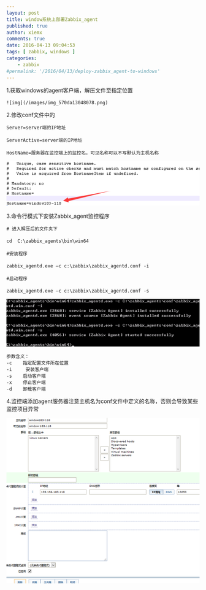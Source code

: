 ```yaml
---
layout: post
title: window系统上部署Zabbix_agent
published: true
author: xiemx
comments: true
date: 2016-04-13 09:04:53
tags: [ zabbix, windows ]
categories:
    - zabbix
#permalink: '/2016/04/13/deploy-zabbix_agent-to-windows'
---
```


1.获取windows的agent客户端，解压文件至指定位置

	![img](/images/img_570da13048078.png)

2.修改conf文件中的

```shell
Server=server端的IP地址

ServerActive=server端的IP地址

HostName=服务器在监控端上的监控名，可见名称可以不写默认为主机名称
```

![img](/images/img_570da1465a8dc.png)

3.命令行模式下安装Zabbix_agent监控程序

```shell
# 进入解压后的文件夹下

cd  C:\zabbix_agents\bin\win64

#安装程序

zabbix_agentd.exe –c c:\zabbix\zabbix_agentd.conf -i

#启动程序

zabbix_agentd.exe –c c:\zabbix\zabbix_agentd.conf -s

```

![img](/images/img_570da15f9ead1.png)


```markdown
参数含义：
-c    指定配置文件所在位置
-i     安装客户端
-s    启动客户端
-x    停止客户端
-d    卸载客户端
```


4.监控端添加agent服务器注意主机名为conf文件中定义的名称，否则会导致某些监控项目异常

![img](/images/img_570da173ef401.png)

 